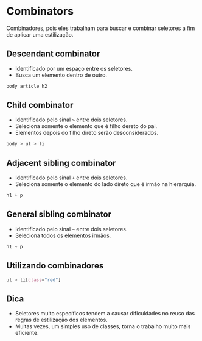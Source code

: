 # Combinators

Combinadores, pois eles trabalham para buscar e combinar seletores a fim de aplicar uma estilização.

## Descendant combinator 

* Identificado por um espaço entre os seletores.
* Busca um elemento dentro de outro.

```css
body article h2 
```

## Child combinator

* Identificado pelo sinal ` > ` entre dois seletores.
* Seleciona somente o elemento que é filho dereto do pai.
* Elementos depois do filho direto serão desconsiderados.

```css
body > ul > li
```

## Adjacent sibling combinator 

* Identificado pelo sinal ` + ` entre dois seletores.
* Seleciona somente o elemento do lado direto que é irmão na hierarquia.

```css
h1 + p
```

## General sibling combinator 

* Identificado pelo sinal ` ~ ` entre dois seletores.
* Seleciona todos os elementos irmãos.

```css
h1 ~ p
```

## Utilizando combinadores 

```css
ul > li[class="red"]
```

## Dica

* Seletores muito específicos tendem a causar dificuldades no reuso das regras de estilização dos elementos.
* Muitas vezes, um simples uso de classes, torna o trabalho muito mais eficiente.



